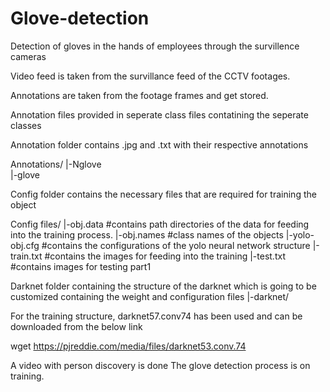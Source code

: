 # Glove-detection
Detection of gloves in the hands of employees through the survillence cameras 

Video feed is taken from the survillance feed of the CCTV footages. 

Annotations are taken from the footage frames and get stored. 

Annotation files provided in seperate class files contatining the seperate classes

Annotation folder contains .jpg and .txt with their respective annotations


Annotations/
|-Nglove  
|-glove

Config folder contains the necessary files that are required for training the object

Config files/
|-obj.data #contains path directories of the data for feeding into the training process.
|-obj.names #class names of the objects
|-yolo-obj.cfg #contains the configurations of the yolo neural network structure
|-train.txt #contains the images for feeding into the training
|-test.txt #contains images for testing part1

Darknet folder containing the structure of the darknet which is going to be customized containing the weight and configuration files 
|-darknet/

For the training structure, darknet57.conv74 has been used and can be downloaded from the below link

wget https://pjreddie.com/media/files/darknet53.conv.74

A video with person discovery is done
The glove detection process is on training. 
